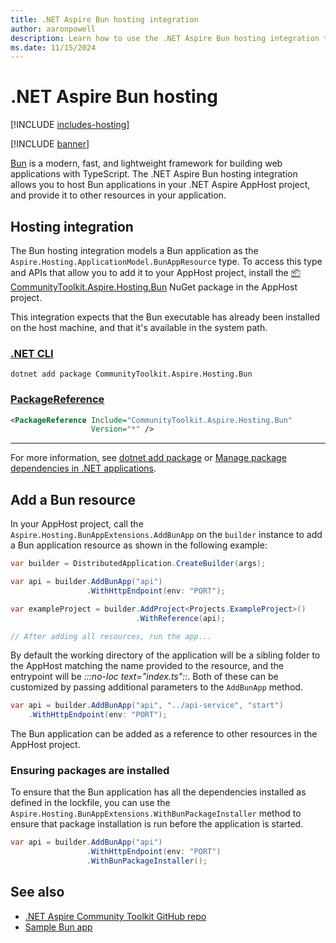 ```yaml
---
title: .NET Aspire Bun hosting integration
author: aaronpowell
description: Learn how to use the .NET Aspire Bun hosting integration to host Bun applications.
ms.date: 11/15/2024
---
```


# .NET Aspire Bun hosting

[!INCLUDE [includes-hosting](../includes/includes-hosting.md)]

[!INCLUDE [banner](includes/banner.md)]

[Bun](https://bun.sh) is a modern, fast, and lightweight framework for building web applications with TypeScript. The .NET Aspire Bun hosting integration allows you to host Bun applications in your .NET Aspire AppHost project, and provide it to other resources in your application.

## Hosting integration

The Bun hosting integration models a Bun application as the `Aspire.Hosting.ApplicationModel.BunAppResource` type. To access this type and APIs that allow you to add it to your AppHost project, install the [📦 CommunityToolkit.Aspire.Hosting.Bun](https://nuget.org/packages/CommunityToolkit.Aspire.Hosting.Bun) NuGet package in the AppHost project.

This integration expects that the Bun executable has already been installed on the host machine, and that it's available in the system path.

### [.NET CLI](#tab/dotnet-cli)

```dotnetcli
dotnet add package CommunityToolkit.Aspire.Hosting.Bun
```

### [PackageReference](#tab/package-reference)

```xml
<PackageReference Include="CommunityToolkit.Aspire.Hosting.Bun"
                  Version="*" />
```

---

For more information, see [dotnet add package](/dotnet/core/tools/dotnet-add-package) or [Manage package dependencies in .NET applications](/dotnet/core/tools/dependencies).

## Add a Bun resource

In your AppHost project, call the `Aspire.Hosting.BunAppExtensions.AddBunApp` on the `builder` instance to add a Bun application resource as shown in the following example:

```csharp
var builder = DistributedApplication.CreateBuilder(args);

var api = builder.AddBunApp("api")
                 .WithHttpEndpoint(env: "PORT");

var exampleProject = builder.AddProject<Projects.ExampleProject>()
                            .WithReference(api);

// After adding all resources, run the app...
```

By default the working directory of the application will be a sibling folder to the AppHost matching the name provided to the resource, and the entrypoint will be _:::no-loc text="index.ts"::_. Both of these can be customized by passing additional parameters to the `AddBunApp` method.

```csharp
var api = builder.AddBunApp("api", "../api-service", "start")
    .WithHttpEndpoint(env: "PORT");
```

The Bun application can be added as a reference to other resources in the AppHost project.

### Ensuring packages are installed

To ensure that the Bun application has all the dependencies installed as defined in the lockfile, you can use the `Aspire.Hosting.BunAppExtensions.WithBunPackageInstaller` method to ensure that package installation is run before the application is started.

```csharp
var api = builder.AddBunApp("api")
                 .WithHttpEndpoint(env: "PORT")
                 .WithBunPackageInstaller();
```

## See also

- [.NET Aspire Community Toolkit GitHub repo](https://github.com/CommunityToolkit/Aspire)
- [Sample Bun app](https://github.com/CommunityToolkit/Aspire/tree/main/examples/bun)
